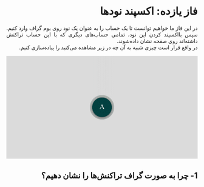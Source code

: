 <div dir="rtl" align='justify'>

# فاز یازده: اکسپند نودها
در این فاز ما خواهیم توانست تا یک حساب را به عنوان یک نود روی بوم گراف وارد کنیم. سپس بااکسپند کردن این نود، تمامی حساب‌های دیگری که با این حساب تراکنش داشته‌اند روی صفحه نشان داده‌شوند.
<br>
در واقع قرار است چیزی شبیه به آن چه در زیر مشاهده می‌کنید را پیاده‌سازی کنیم.


![](expand3.gif)




## 1- چرا به صورت گراف تراکنش‌ها را نشان دهیم؟















</div>
